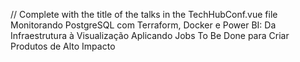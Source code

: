 // Complete with the title of the talks in the TechHubConf.vue file
Monitorando PostgreSQL com Terraform, Docker e Power BI: Da Infraestrutura à Visualização
Aplicando Jobs To Be Done para Criar Produtos de Alto Impacto

